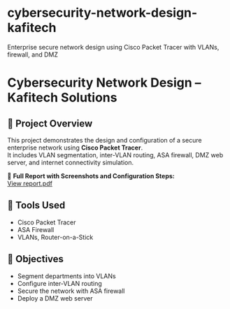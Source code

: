 # cybersecurity-network-design-kafitech
Enterprise secure network design using Cisco Packet Tracer with VLANs, firewall, and DMZ
# Cybersecurity Network Design – Kafitech Solutions

## 📌 Project Overview
This project demonstrates the design and configuration of a secure enterprise network using **Cisco Packet Tracer**.  
It includes VLAN segmentation, inter-VLAN routing, ASA firewall, DMZ web server, and internet connectivity simulation.

📄 **Full Report with Screenshots and Configuration Steps:**  
[View report.pdf](./report.pdf)

## 🔧 Tools Used
- Cisco Packet Tracer  
- ASA Firewall  
- VLANs, Router-on-a-Stick  

## 🎯 Objectives
- Segment departments into VLANs  
- Configure inter-VLAN routing  
- Secure the network with ASA firewall  
- Deploy a DMZ web server
